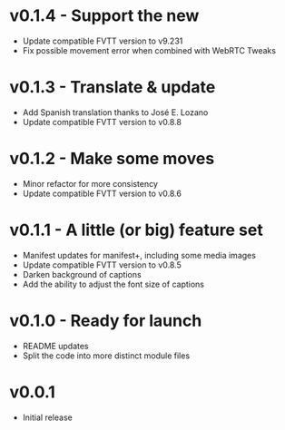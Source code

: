 # v0.1.4 - Support the new

- Update compatible FVTT version to v9.231
- Fix possible movement error when combined with WebRTC Tweaks

# v0.1.3 - Translate & update

- Add Spanish translation thanks to José E. Lozano
- Update compatible FVTT version to v0.8.8

# v0.1.2 - Make some moves

- Minor refactor for more consistency
- Update compatible FVTT version to v0.8.6

# v0.1.1 - A little (or big) feature set

- Manifest updates for manifest+, including some media images
- Update compatible FVTT version to v0.8.5
- Darken background of captions
- Add the ability to adjust the font size of captions

# v0.1.0 - Ready for launch

- README updates
- Split the code into more distinct module files

# v0.0.1

- Initial release
